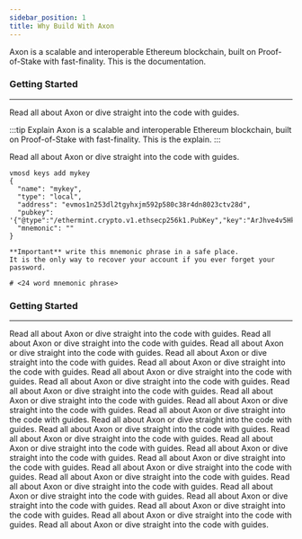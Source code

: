 ```yaml
---
sidebar_position: 1
title: Why Build With Axon
---
```


Axon is a scalable and interoperable Ethereum blockchain, 
built on Proof-of-Stake with fast-finality. This is the documentation.

### Getting Started
---

Read all about Axon or dive straight into the code with guides.

:::tip Explain
Axon is a scalable and interoperable Ethereum blockchain, 
built on Proof-of-Stake with fast-finality. This is the explain.
:::

Read all about Axon or dive straight into the code with guides.

```
vmosd keys add mykey
{
  "name": "mykey",
  "type": "local",
  "address": "evmos1n253dl2tgyhxjm592p580c38r4dn8023ctv28d",
  "pubkey": '{"@type":"/ethermint.crypto.v1.ethsecp256k1.PubKey","key":"ArJhve4v5HkLm+F7ViASU/rAGx7YrwU4+XKV2MNJt+Cq"}',
  "mnemonic": ""
}

**Important** write this mnemonic phrase in a safe place.
It is the only way to recover your account if you ever forget your password.

# <24 word mnemonic phrase>
```

### Getting Started
---

Read all about Axon or dive straight into the code with guides.
Read all about Axon or dive straight into the code with guides.
Read all about Axon or dive straight into the code with guides.
Read all about Axon or dive straight into the code with guides.
Read all about Axon or dive straight into the code with guides.
Read all about Axon or dive straight into the code with guides.
Read all about Axon or dive straight into the code with guides.
Read all about Axon or dive straight into the code with guides.
Read all about Axon or dive straight into the code with guides.
Read all about Axon or dive straight into the code with guides.
Read all about Axon or dive straight into the code with guides.
Read all about Axon or dive straight into the code with guides.
Read all about Axon or dive straight into the code with guides.
Read all about Axon or dive straight into the code with guides.
Read all about Axon or dive straight into the code with guides.
Read all about Axon or dive straight into the code with guides.
Read all about Axon or dive straight into the code with guides.
Read all about Axon or dive straight into the code with guides.
Read all about Axon or dive straight into the code with guides.
Read all about Axon or dive straight into the code with guides.
Read all about Axon or dive straight into the code with guides.
Read all about Axon or dive straight into the code with guides.
Read all about Axon or dive straight into the code with guides.
Read all about Axon or dive straight into the code with guides.
Read all about Axon or dive straight into the code with guides.
